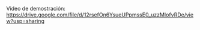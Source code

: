 Video de demostración: https://drive.google.com/file/d/12rsefOn6YsueUPpmssE0_uzzMIofvRDe/view?usp=sharing
